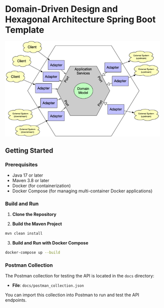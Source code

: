 # Domain-Driven Design and Hexagonal Architecture Spring Boot Template


![hexagonal_architecture.png](hexagonal_architecture.png)

## Getting Started


### Prerequisites

- Java 17 or later
- Maven 3.8 or later
- Docker (for containerization)
- Docker Compose (for managing multi-container Docker applications)

### Build and Run

1. **Clone the Repository**

2. **Build the Maven Project**

```bash
mvn clean install
```

3. **Build and Run with Docker Compose**

```bash
docker-compose up --build
```

### Postman Collection

The Postman collection for testing the API is located in the `docs` directory:

- **File**: `docs/postman_collection.json`

You can import this collection into Postman to run and test the API endpoints.